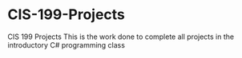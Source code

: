 # CIS-199-Projects
CIS 199 Projects
This is the work done to complete all projects in the introductory C# programming class
